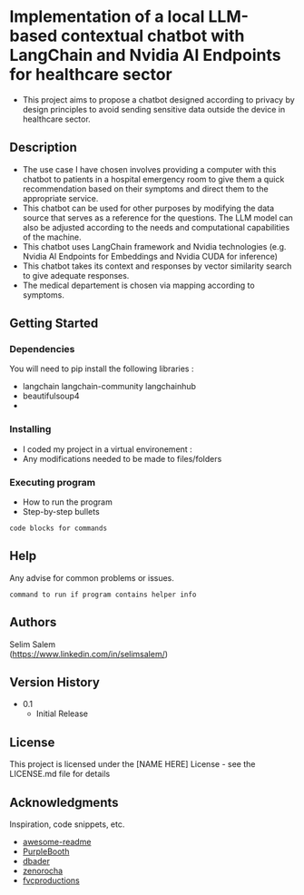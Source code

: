 # Implementation of a local LLM-based contextual chatbot with LangChain and Nvidia AI Endpoints for healthcare sector 
* This project aims to propose a chatbot designed according to privacy by design principles to avoid sending sensitive data outside the device in healthcare sector.
  
## Description

* The use case I have chosen involves providing a computer with this chatbot to patients in a hospital emergency room to give them a quick recommendation based on their symptoms and direct them to the appropriate service.
* This chatbot can be used for other purposes by modifying the data source that serves as a reference for the questions. The LLM model can also be adjusted according to the needs and computational capabilities of the machine.
* This chatbot uses LangChain framework and Nvidia technologies (e.g. Nvidia AI Endpoints for Embeddings and Nvidia CUDA for inference)
* This chatbot takes its context and responses by vector similarity search to give adequate responses.
* The medical departement is chosen via mapping according to symptoms. 

## Getting Started

### Dependencies

You will need to pip install the following libraries :
* langchain langchain-community langchainhub
* beautifulsoup4
* 

### Installing

* I coded my project in a virtual environement :
* Any modifications needed to be made to files/folders

### Executing program

* How to run the program
* Step-by-step bullets
```
code blocks for commands
```

## Help

Any advise for common problems or issues.
```
command to run if program contains helper info
```

## Authors

Selim Salem  
(https://www.linkedin.com/in/selimsalem/)

## Version History

* 0.1
    * Initial Release

## License

This project is licensed under the [NAME HERE] License - see the LICENSE.md file for details

## Acknowledgments

Inspiration, code snippets, etc.
* [awesome-readme](https://github.com/matiassingers/awesome-readme)
* [PurpleBooth](https://gist.github.com/PurpleBooth/109311bb0361f32d87a2)
* [dbader](https://github.com/dbader/readme-template)
* [zenorocha](https://gist.github.com/zenorocha/4526327)
* [fvcproductions](https://gist.github.com/fvcproductions/1bfc2d4aecb01a834b46)
